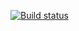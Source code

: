 [![Build status](https://ci.appveyor.com/api/projects/status/hedbucd6ussjatqa?svg=true)](https://ci.appveyor.com/project/DmitriyQa47/task6)
